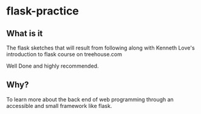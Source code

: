 # flask-practice

## What is it
The flask sketches that will result from following along with Kenneth Love's introduction to flask course on treehouse.com

Well Done and highly recommended.

## Why?
To learn more about the back end of web programming through an accessible and small framework like flask.
